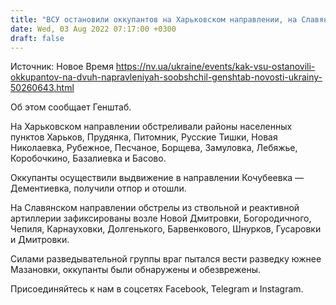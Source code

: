 ```yaml
---
title: "ВСУ остановили оккупантов на Харьковском направлении, на Славянском — обезвредили разведывательную группу"
date: Wed, 03 Aug 2022 07:17:00 +0300
draft: false
---
```

Источник: Новое Время https://nv.ua/ukraine/events/kak-vsu-ostanovili-okkupantov-na-dvuh-napravleniyah-soobshchil-genshtab-novosti-ukrainy-50260643.html


Об этом сообщает Генштаб.

На Харьковском направлении обстреливали районы населенных пунктов Харьков, Прудянка, Питомник, Русские Тишки, Новая Николаевка, Рубежное, Песчаное, Борщева, Замуловка, Лебяжье, Коробочкино, Базалиевка и Басово.

Оккупанты осуществили выдвижение в направлении Кочубеевка — Дементиевка, получили отпор и отошли.

На Славянском направлении обстрелы из ствольной и реактивной артиллерии зафиксированы возле Новой Дмитровки, Богородичного, Чепиля, Карнауховки, Долгенького, Барвенкового, Шнурков, Гусаровки и Дмитровки.

Силами разведывательной группы враг пытался вести разведку южнее Мазановки, оккупанты были обнаружены и обезврежены.

Присоединяйтесь к нам в соцсетях Facebook, Telegram и Instagram.
